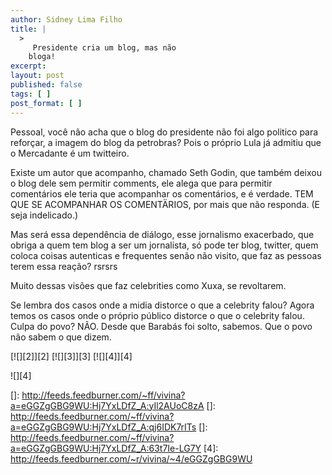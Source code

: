```yaml
---
author: Sidney Lima Filho
title: |
  >
     Presidente cria um blog, mas não
    bloga!
excerpt:
layout: post
published: false
tags: [ ]
post_format: [ ]
---
```

Pessoal, você não acha que o blog do presidente não foi algo politico para reforçar, a imagem do blog da petrobras? Pois o próprio Lula já admitiu que o Mercadante é um twitteiro. 

Existe um autor que acompanho, chamado Seth Godin, que também deixou o blog dele sem permitir comments, ele alega que para permitir comentários ele teria que acompanhar os comentários, e é verdade. TEM QUE SE ACOMPANHAR OS COMENTÄRIOS, por mais que não responda. (E seja indelicado.)

Mas será essa dependência de diálogo, esse jornalismo exacerbado, que obriga a quem tem blog a ser um jornalista, só pode ter blog, twitter, quem coloca coisas autenticas e frequentes senão não visito, que faz as pessoas terem essa reação? rsrsrs

Muito dessas visões que faz celebrities como Xuxa, se revoltarem.

Se lembra dos casos onde a midia distorce o que a celebrity falou? Agora temos os casos onde o próprio público distorce o que o celebrity falou. Culpa do povo? NÃO. Desde que Barabás foi solto, sabemos. Que o povo não sabem o que dizem.

[![][2]</img>][2] [![][3]</img>][3] [![][4]</img>][4] 

![][4]

 []: http://feeds.feedburner.com/~ff/vivina?a=eGGZgGBG9WU:Hj7YxLDfZ_A:yIl2AUoC8zA
 []: http://feeds.feedburner.com/~ff/vivina?a=eGGZgGBG9WU:Hj7YxLDfZ_A:qj6IDK7rITs
 []: http://feeds.feedburner.com/~ff/vivina?a=eGGZgGBG9WU:Hj7YxLDfZ_A:63t7Ie-LG7Y
 [4]: http://feeds.feedburner.com/~r/vivina/~4/eGGZgGBG9WU